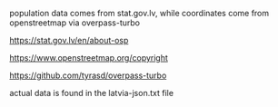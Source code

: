 population data comes from stat.gov.lv, while coordinates come from openstreetmap via overpass-turbo

https://stat.gov.lv/en/about-osp

https://www.openstreetmap.org/copyright

https://github.com/tyrasd/overpass-turbo

actual data is found in the latvia-json.txt file

